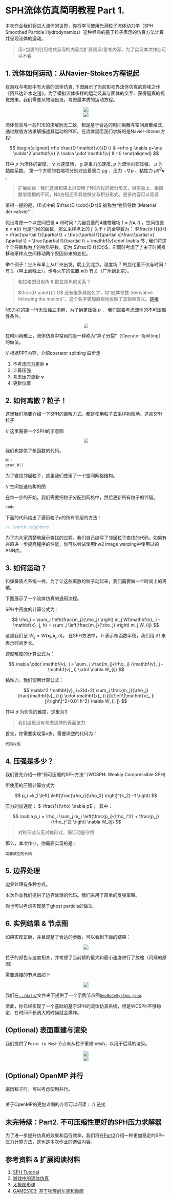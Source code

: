# SPH流体仿真简明教程 Part 1. 
本次作业我们将进入流体的世界，你将学习使用光滑粒子流体动力学（SPH: Smoothed Particle Hydrodynamics）这种经典的基于粒子表示的仿真方法计算并呈现流体的运动。

> 用>包裹的引用格式呈现的内容为扩展阅读/思考内容，为了实现本次作业可以不看

## 1. 流体如何运动：从Navier-Stokes方程说起 

在游戏与电影中有大量的流体仿真, 下图展示了当前影视界流体仿真的巅峰之作《阿凡达2-水之道》。为了模拟流体多样的运动及其与固体的交互、获得逼真的视觉效果，我们需要从物理出发，考虑最本质的运动方程。

<div  align="center">    
 <img src="../images/avatar2.gif" style="zoom:96%" />
</div>

<div  align="center">    
 <img src="../images/avatar2-3.gif" style="zoom:100%" />
</div>

流体仿真与一般PDE的求解别无二致，都是基于合适的时间离散与空间离散格式，通过数值方法求解描述其运动的PDE。在流体里面我们求解的是Navier-Stokes方程: 

$$
\begin{aligned}
\rho \frac{D \mathbf{v}}{D t} & =\rho g-\nabla p+\mu \nabla^2 \mathbf{v}  \\
\nabla \cdot \mathbf{v} & =0 
\end{aligned}
$$

其中 $\rho$ 为流体的密度， $\mathbf{v}$ 为速度场， $g$ 是重力加速度, $p$ 为流体内部压强， $\mu$ 为黏度系数。
第一个方程的右端项分别对应着重力 $\rho g$ 、压力 $-\nabla p$ 、粘性力 $\mu \nabla^2 \mathbf{v}$ 。

> 扩展阅读：我们这里和课上只使用了NS方程的微分形式，但实际上，根据数学建模的不同，NS方程还有其他微分与积分形式。更多内容可以阅读

值得一提的是，(1)式中的 $\frac{D \cdot}{D t}$ 被称为“物质导数 (Material derivative)”：
 
假设考虑一个以空间位置 $\mathbf{x}$ 和时间 $t$ 为自变量的4维物理场 $f = f(\mathbf{x}, t)$ ，空间位置 $\mathbf{x} = \mathbf{x}(t)$ 也是时间的函数，那么采样点上的 $f$ 关于 $t$ 的全导数为： $\frac{d f}{d t} = \frac{\partial f}{\partial t} + \frac{\partial f}{\partial x}\frac{\partial x}{\partial t} = \frac{\partial f}{\partial t} + \mathbf{v}\cdot \nabla f$ , 我们将这个全导数称为 $f$ 的物质导数，记为 $\frac{D f}{Dt}$，它同时考虑了 $f$ 由于时间推移和采样点空间移动两个原因带来的变化。

举个例子：坐火车早上从广州出发，晚上到北京，温度场 $T$ 的变化量不仅与时间 $t$ 有关（早上到晚上），也与火车的位置 $\mathbf{x}(t)$ 有关（广州到北京）。

> 和拉格朗日视角 & 欧拉视角的关系？
 
>  $\frac{D \cdot}{D t}$ 还有很多其他名字，如“随体导数 (derivative following the motion)”，这个名字更加直观地反映了其物理含义。[链接](https://www.bilibili.com/video/BV1934y1X7MD/?p=3&share_source=copy_web&vd_source=19d965dd50171e7e3327ff6e149567c2)

NS方程的第一行无法独立求解，为了确定压强 $p$ ， 我们需要考虑流体的不可压缩性条件。

<div  align="center">    
 <img src="../images/div_v.png" style="zoom:80%" />
</div>

在时间离散上，流体仿真中常用的是一种称为“算子分裂”（Operator Splitting）的做法。

// 根据PPT内容，介绍operator splitting 四步走

1. 不考虑压力更新 $\mathbf{v}$
2. 计算压强
3. 考虑压力更新 $\mathbf{v}$
4. 更新位置


## 2. 如何离散？粒子！

这里我们简要介绍一下SPH的离散方式。都是使用粒子去采样物理场。这些SPH粒子

// 这里需要一个SPH的示意图

<div  align="center">    
 <img src="../images/div_v.png" style="zoom:80%" />
</div>

我们也提供了核函数的代码。

```C++
W()
grad_W()
```

为了查找邻居粒子，这里我们使用了一个空间网格结构。

// 空间加速结构的图

在每一步的开始，我们需要把粒子分配到网格中，然后更新所有粒子的邻居。

```C++
code 
```

下面的代码给出了遍历粒子`p`的所有邻居的方法：

```C++
// Search neighbors
```

为了向大家清楚地展示查找的过程，我们自己编写了邻居粒子查找的代码。如果有兴趣进一步提高程序的性能，你可以尝试使用hw2 image warping中使用过的ANN库。

## 3. 如何运动？

和弹簧质点系统一样，为了让这些离散的粒子动起来，我们需要做一个时间上的离散。 

下图展示了一个流体仿真的通用流程。


SPH中密度的计算公式为：

$$
 \rho_i = \sum_j \left(\frac{m_j}{\rho_j} \right) m_j W(\mathbf{x}_ i - \mathbf{x}_ j, h) =  \sum_j \left(\frac{m_j}{\rho_j} \right) m_j  W_{ij}
$$

这里我们记 $W_{ij} = W(\mathbf{x}_i, \mathbf{x}_j, h)$。 在SPH方法中， $h$ 表示核函数半径，我们用 $\Delta t$ 来表示时间步长。

速度散度的计算公式为：

$$
\nabla \cdot \mathbf{v}_ i = \sum_ j \frac{m_j}{\rho_ j} (\mathbf{v}_ j - \mathbf{v}_ i) \cdot \nabla W_{ij}
$$

粘性力，我们使用计算公式：

$$
\nabla^2 \mathbf{v}_ i=2(d+2) \sum_j \frac{m_j}{\rho_j} \frac{\mathbf{v}_ {i j} \cdot \mathbf{x}_ {i j}}{\left\|\mathbf{x}_ {i j}\right\|^2+0.01 h^2} \nabla W_{i, j}
$$

其中 $d$ 为仿真的维度，这里为3.

> 我们这里没有考虑流体的表面张力

首先，你需要实现第x步，需要填空的代码为：

```
代码片段
```

## 4. 压强是多少？

我们首先介绍一种“弱可压缩的SPH方法” (WCSPH: Weakly Compressible SPH)

所使用的压强计算方式为 

$$
p_i =k_1 \left( \left(\frac{\rho_i}{\rho_0} \right)^{k_2} -1 \right)
$$

压力的加速度： $-\frac{1}{\rho} \nabla p$ ， 其中：

$$
 \nabla p_i = \rho_i \sum_j m_j \left(\frac{p_i}{\rho_i^2} + \frac{p_j}{\rho_j^2} \right) \nabla W_{ij}
$$

> 对称形式与反对称形式，保证动量守恒

那么，本次作业，你需要实现的是：

```
需要填空的代码
```

## 5. 边界处理

边界处理有多种方式。

本次作业我们提供了边界处理的代码。我们采用了简单的反弹策略。


你也可以考虑实现基于ghost particle的做法。


## 6. 实例结果 & 节点图
如果实现正确，并且调整了合适的参数，可以看到下面的结果：

<div  align="center">    
 <img src="../images/wcsph-demo.gif" style="zoom:100%" />
</div>

粒子的颜色与速度相关，并考虑了当前帧的最大和最小速度进行了放缩（闪烁的原因）

需要连接的节点图如下:

<div  align="center">    
 <img src="../images/node1.png" style="zoom:100%" />
</div>



我们在[`../data/`](../data/)文件夹下提供了一个示例节点图[`GeoNodeSystem.json`](../data/GeoNodeSystem.json). 

至此，你已经实现了一个基础的基于SPH的流体仿真系统，但是WCSPH不够稳定，在时间不长调大的时候就会爆炸。

## (Optional) 表面重建与渲染

我们提供了`Point to Mesh`节点来从粒子重建mesh，以用于后续的渲染。

<div  align="center">    
 <img src="../images/wcsph-reconstruct-demo.gif" style="zoom:100%" />
</div>

<div  align="center">    
 <img src="../images/node2.png" style="zoom:100%" />
</div>



## (Optional) OpenMP 并行

遍历粒子时，可以考虑使用并行。

```C++
```

关于OpenMP的更加详细的介绍可以阅读： // 链接


## 未完待续：Part2. 不可压缩性更好的SPH压力求解器
为了进一步提升仿真的效果和运行效率，我们将在[Part2](./README-part2.md)介绍一种更加稳定的SPH压力计算方法，这也是本次作业的选做内容。

## 参考资料 & 扩展阅读材料
1. [SPH Tutorial]()
2. [游戏中的流体仿真](https://gamerant.com/video-games-best-water-physics/)
3. [太极图形课]()
4. [GAMES103: 基于物理的仿真和动画]()
